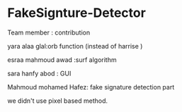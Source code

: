 # FakeSignture-Detector
Team member :   contribution

yara alaa glal:orb function (instead of harrise )

esraa mahmoud awad :surf algorithm

sara hanfy abod : GUI

Mahmoud mohamed Hafez: fake signature detection part

we didn't use pixel based  method.



